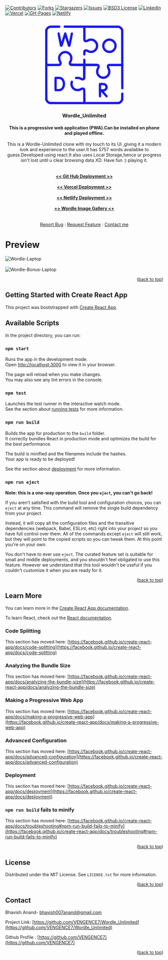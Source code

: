 <div id="top"></div>

<!-- PROJECT SHIELDS -->
<!--
-->

[![Contributors][contributors-shield]][contributors-url]
[![Forks][forks-shield]][forks-url]
[![Stargazers][stars-shield]][stars-url]
[![Issues][issues-shield]][issues-url]
[![BSD3 License][license-shield]][license-url]
[![LinkedIn][linkedin-shield]][linkedin-url]
[![Vercel][vercel-shield]][vercel-url]
[![GH-Pages][gh-pages-shield]][gh-pages-url]
[![Netlify][Netlify-shield]][Netlify-url]

<!-- PROJECT LOGO -->
<br />

<div align="center">
  <a href="https://github.com/VENGENCE7/Wordle_Unlimited">
    <img src="public/Wordle.png" alt="Logo" width="250" height="250">
  </a>

<h3 align="center">Wordle_Unlimited</h3>


#### This is a progressive web application (PWA).Can be installed on phone and played offline.
 
  <p align="center">
    This is a Wordle-Unlimited clone with my touch to its UI ,giving it a modern look and experience to the user.It has 5757 words availabke to guess.Developed using react.It also uses Local Storage,hence ur progress isn't lost until u clear browsing data XD. Have fun :)  playing it.
    <br />
    <br />
    <br />
    <a href="https://vengence7.github.io/Wordle_Unlimited/"><strong> << Git Hub Deployment >></strong></a>
    <br />
    <br />
    <a href="https://wordle-unlimited-vengence7.vercel.app"><strong> << Vercel Deployment >></strong></a>
    <br />
    <br />
    <a href="https://wordle-un-limited.netlify.app/"><strong> << Netlify Deployment >></strong></a>
    <br />
    <br />
    <a href="https://github.com/VENGENCE7/Wordle_Unlimited/tree/master/Gallery"><strong> +> Wordle Image Gallery <+ </strong></a>
    <br />
    <br />
    <br />
    <a href="https://github.com/VENGENCE7/Wordle_Unlimited/issues">Report Bug</a>
     : 
    <a href="https://github.com/VENGENCE7/Wordle_Unlimited/issues">Request Feature</a>
      :
    <a href="#contact">Contact me</a>
  </p>
</div>

# Preview

![Wordle-Laptop](https://user-images.githubusercontent.com/86911386/180652160-2879cb85-3340-4b04-aa5a-d127fefc338c.png)
<br />
<br />
![Wordle-Bonus-Laptop](https://user-images.githubusercontent.com/86911386/180652122-5d91bc5e-24c6-45cb-8f68-ff0e6b69955b.png)

<p align="right">(<a href="#top">back to top</a>)</p>

## Getting Started with Create React App

This project was bootstrapped with [Create React App](https://github.com/facebook/create-react-app).

## Available Scripts

In the project directory, you can run:

### `npm start`

Runs the app in the development mode.\
Open [http://localhost:3000](http://localhost:3000) to view it in your browser.

The page will reload when you make changes.\
You may also see any lint errors in the console.

### `npm test`

Launches the test runner in the interactive watch mode.\
See the section about [running tests](https://facebook.github.io/create-react-app/docs/running-tests) for more information.

### `npm run build`

Builds the app for production to the `build` folder.\
It correctly bundles React in production mode and optimizes the build for the best performance.

The build is minified and the filenames include the hashes.\
Your app is ready to be deployed!

See the section about [deployment](https://facebook.github.io/create-react-app/docs/deployment) for more information.

### `npm run eject`

**Note: this is a one-way operation. Once you `eject`, you can't go back!**

If you aren't satisfied with the build tool and configuration choices, you can `eject` at any time. This command will remove the single build dependency from your project.

Instead, it will copy all the configuration files and the transitive dependencies (webpack, Babel, ESLint, etc) right into your project so you have full control over them. All of the commands except `eject` will still work, but they will point to the copied scripts so you can tweak them. At this point you're on your own.

You don't have to ever use `eject`. The curated feature set is suitable for small and middle deployments, and you shouldn't feel obligated to use this feature. However we understand that this tool wouldn't be useful if you couldn't customize it when you are ready for it.

<p align="right">(<a href="#top">back to top</a>)</p>

## Learn More

You can learn more in the [Create React App documentation](https://facebook.github.io/create-react-app/docs/getting-started).

To learn React, check out the [React documentation](https://reactjs.org/).

### Code Splitting

This section has moved here: [https://facebook.github.io/create-react-app/docs/code-splitting](https://facebook.github.io/create-react-app/docs/code-splitting)

### Analyzing the Bundle Size

This section has moved here: [https://facebook.github.io/create-react-app/docs/analyzing-the-bundle-size](https://facebook.github.io/create-react-app/docs/analyzing-the-bundle-size)

### Making a Progressive Web App

This section has moved here: [https://facebook.github.io/create-react-app/docs/making-a-progressive-web-app](https://facebook.github.io/create-react-app/docs/making-a-progressive-web-app)

### Advanced Configuration

This section has moved here: [https://facebook.github.io/create-react-app/docs/advanced-configuration](https://facebook.github.io/create-react-app/docs/advanced-configuration)

### Deployment

This section has moved here: [https://facebook.github.io/create-react-app/docs/deployment](https://facebook.github.io/create-react-app/docs/deployment)

### `npm run build` fails to minify

This section has moved here: [https://facebook.github.io/create-react-app/docs/troubleshooting#npm-run-build-fails-to-minify](https://facebook.github.io/create-react-app/docs/troubleshooting#npm-run-build-fails-to-minify)

<p align="right">(<a href="#top">back to top</a>)</p>

<!-- LICENSE -->

## License

Distributed under the MIT License. See `LICENSE.txt` for more information.

<p align="right">(<a href="#top">back to top</a>)</p>

<!-- CONTACT -->

## Contact

Bhavish Anand- bhavish007anand@gmail.com

Project Link: [https://github.com/VENGENCE7/Wordle_Unlimited](https://github.com/VENGENCE7/Wordle_Unlimited)

Github Profile : [https://github.com/VENGENCE7](https://github.com/VENGENCE7)

<p align="right">(<a href="#top">back to top</a>)</p>

<!-- MARKDOWN LINKS & IMAGES -->
<!-- https://www.markdownguide.org/basic-syntax/#reference-style-links -->

[contributors-shield]: https://img.shields.io/github/contributors/VENGENCE7/Wordle_Unlimited.svg?style=for-the-badge
[contributors-url]: https://github.com/VENGENCE7/Wordle_Unlimited/graphs/contributors
[forks-shield]: https://img.shields.io/github/forks/VENGENCE7/Wordle_Unlimited.svg?style=for-the-badge
[forks-url]: https://github.com/VENGENCE7/Wordle_Unlimited/network/members
[stars-shield]: https://img.shields.io/github/stars/VENGENCE7/Wordle_Unlimited.svg?style=for-the-badge
[stars-url]: https://github.com/VENGENCE7/Wordle_Unlimited/stargazers
[issues-shield]: https://img.shields.io/github/issues/VENGENCE7/Wordle_Unlimited.svg?style=for-the-badge
[issues-url]: https://github.com/VENGENCE7/Wordle_Unlimited/issues
[license-shield]: https://img.shields.io/github/license/VENGENCE7/Wordle_Unlimited.svg?style=for-the-badge
[license-url]: https://github.com/VENGENCE7/Wordle_Unlimited/blob/master/LICENSE
[linkedin-shield]: https://img.shields.io/badge/LinkedIn-0077B5?style=for-the-badge&logo=linkedin&logoColor=white
[linkedin-url]: https://linkedin.com/in/bhavish-anand-2113a6206
[vercel-shield]: https://img.shields.io/badge/Vercel-000000?style=for-the-badge&logo=vercel&logoColor=white
[vercel-url]: https://wordle-unlimited-vengence7.vercel.app
[gh-pages-shield]: https://img.shields.io/badge/GitHub%20Pages-222222?style=for-the-badge&logo=GitHub%20Pages&logoColor=white
[gh-pages-url]: https://vengence7.github.io/Wordle_Unlimited/
[Netlify-shield]:https://img.shields.io/badge/Netlify-00C7B7?style=for-the-badge&logo=netlify&logoColor=white
[Netlify-url]:https://ev-catalog.netlify.app/
